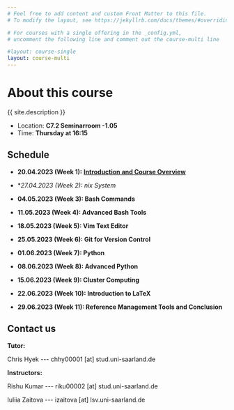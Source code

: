 ```yaml
---
# Feel free to add content and custom Front Matter to this file.
# To modify the layout, see https://jekyllrb.com/docs/themes/#overriding-theme-defaults

# For courses with a single offering in the _config.yml,
# uncomment the following line and comment out the course-multi line

#layout: course-single
layout: course-multi
---
```


# <a name="description">About this course</a>

{{ site.description }}

* Location: **C7.2 Seminarroom -1.05**
* Time: **Thursday at 16:15**

## <a name="goals">Schedule</a>


* **20.04.2023 (Week 1):** [**Introduction and Course Overview**](https://iuliiazaitova.github.io/basic-tools-nlp-2023/introduction)

* **27.04.2023 (Week 2): *nix System**

* **04.05.2023 (Week 3): Bash Commands**

* **11.05.2023 (Week 4): Advanced Bash Tools**

* **18.05.2023 (Week 5): Vim Text Editor**

* **25.05.2023 (Week 6): Git for Version Control**

* **01.06.2023 (Week 7): Python**

* **08.06.2023 (Week 8): Advanced Python**

* **15.06.2023 (Week 9): Cluster Computing**

* **22.06.2023 (Week 10): Introduction to LaTeX**

* **29.06.2023 (Week 11): Reference Management Tools and Conclusion**


## <a name="contact">Contact us</a>
**Tutor:** 

Chris Hyek --- chhy00001 [at] stud.uni-saarland.de 

**Instructors:** 

Rishu Kumar --- riku00002 [at] stud.uni-saarland.de

Iuliia Zaitova --- izaitova [at] lsv.uni-saarland.de



